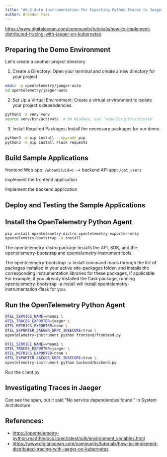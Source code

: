 ```yaml
---
title: "#6-2 Auto Instrumentation for Exporting Python Traces to Jaeger"
author: Brandon Tsai
---
```


https://www.digitalocean.com/community/tutorials/how-to-implement-distributed-tracing-with-jaeger-on-kubernetes


Preparing the Demo Environment 
--------------------------------

Let's create a another project directory 

1. Create a Directory: Open your terminal and create a new directory for your project.

```bash
mkdir -p opentelemetry/jaeger-auto
cd opentelemetry/jaeger-auto
```

2. Set Up a Virtual Environment: Create a virtual environment to isolate your project's dependencies.

```bash
python3 -m venv venv
source venv/bin/activate  # On Windows, use 'venv\Scripts\activate'
```

3. Install Required Packages: Install the necessary packages for our demo.

```bash
python3 -m pip install --upgrade pip
python3 -m pip install Flask requests
```

Build Sample Applications
--------------------


frontend Web app: `/whoami?uid=0` --> backend API app: `/get_users` 

Implement the frontend application

Implement the backend application


Deploy and Testing the Sample Applications
----------------------------------------------------------------



Install the OpenTelemetry Python Agent
------------------------------

```bash
pip install opentelemetry-distro opentelemetry-exporter-otlp
opentelemetry-bootstrap -a install
```

The opentelemetry-distro package installs the API, SDK, and the opentelemetry-bootstrap and opentelemetry-instrument tools.

The opentelemetry-bootstrap -a install command reads through the list of packages installed in your active site-packages folder, and installs the corresponding instrumentation libraries for these packages, if applicable. For example, if you already installed the flask package, running opentelemetry-bootstrap -a install will install opentelemetry-instrumentation-flask for you.


Run the OpenTelemetry Python Agent 
----------------------------------------------------------------


```bash
OTEL_SERVICE_NAME=whoami \
OTEL_TRACES_EXPORTER=jaeger \
OTEL_METRICS_EXPORTER=none \
OTEL_EXPORTER_JAEGER_GRPC_INSECURE=true \
opentelemetry-instrument python frontend/frontend.py
```

```bash
OTEL_SERVICE_NAME=whoami \
OTEL_TRACES_EXPORTER=jaeger \
OTEL_METRICS_EXPORTER=none \
OTEL_EXPORTER_JAEGER_GRPC_INSECURE=true \
opentelemetry-instrument python backend/backend.py
```


Run the client.py


Investigating Traces in Jaeger
--------------------------------

Can see the span, but it said "No service dependencies found." in System Architecture


References:
----------------

- https://opentelemetry-python.readthedocs.io/en/latest/sdk/environment_variables.html
- https://www.digitalocean.com/community/tutorials/how-to-implement-distributed-tracing-with-jaeger-on-kubernetes

